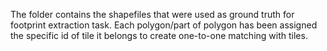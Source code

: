 The folder contains the shapefiles that were used as ground truth for footprint extraction task. Each polygon/part of polygon has been assigned the specific id of tile it belongs to create one-to-one matching with tiles.
